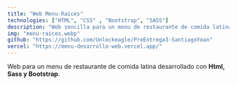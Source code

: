 ```yaml
---
title: "Web Menu-Raíces"
technologies: ["HTML", "CSS" , "Bootstrap", "SASS"]
description: "Web sencilla para un menu de restaurante de comida latina desarrollado con Html, Sass y Bootstrap."
img: "menu-raices.webp"
github: "https://github.com/Unlockeagle/PreEntrega3-SantiagoYoan"
vercel: "https://menu-desarrollo-web.vercel.app/"
---
```


Web para un menu de restaurante de comida latina desarrollado con **Html, Sass y Bootstrap**.